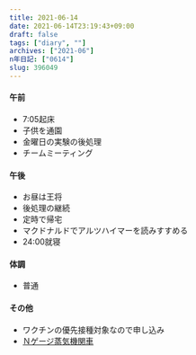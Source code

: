 ```yaml
---
title: 2021-06-14
date: 2021-06-14T23:19:43+09:00
draft: false
tags: ["diary", ""]
archives: ["2021-06"]
n年日記: ["0614"]
slug: 396049
---
```

#### 午前
- 7:05起床
- 子供を通園
- 金曜日の実験の後処理
- チームミーティング
#### 午後
- お昼は王将
- 後処理の継続
- 定時で帰宅
- マクドナルドでアルツハイマーを読みすすめる
- 24:00就寝
#### 体調
- 普通
#### その他
- ワクチンの優先接種対象なので申し込み
- [Ｎゲージ蒸気機関車](http://www5a.biglobe.ne.jp/~toyoyasu/)